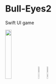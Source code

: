 # Bull-Eyes2
Swift UI game

<img src="https://user-images.githubusercontent.com/92966362/239136643-a69013f9-09c3-4615-99f5-84e6d174cf3c.png" alt="" style="width: 20%;">

<style>
  .image-container {
    display: inline-block;
  }

  .image-container img {
    width: 10%;
    margin-right: 10px;
  }
</style>

<div class="image-container">
  <img src="https://user-images.githubusercontent.com/92966362/239136643-a69013f9-09c3-4615-99f5-84e6d174cf3c.png" alt="Ảnh 1">
  <img src="https://user-images.githubusercontent.com/92966362/239138719-d19bcc19-b189-4899-809d-10b9e07e413b.png" alt="Ảnh 2">
</div>
